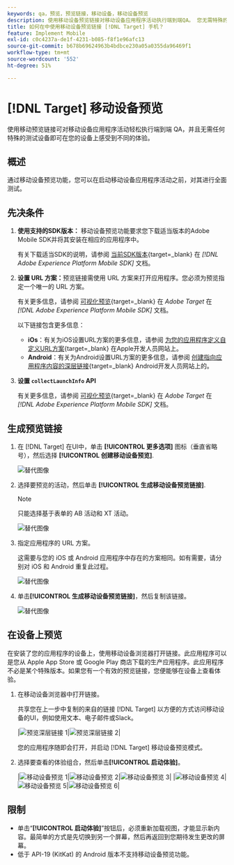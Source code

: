 ```yaml
---
keywords: qa，预览，预览链接，移动设备，移动设备预览
description: 使用移动设备预览链接对移动设备应用程序活动执行端到端QA。 您无需特殊的测试设备即可注册不同的体验。
title: 如何在中使用移动设备预览链接 [!DNL Target] 手机？
feature: Implement Mobile
exl-id: c0c4237a-de1f-4231-b085-f8f1e96afc13
source-git-commit: b678b69624963b4bdbce230a05a0355da96469f1
workflow-type: tm+mt
source-wordcount: '552'
ht-degree: 51%

---
```


# [!DNL Target] 移动设备预览

使用移动预览链接可对移动设备应用程序活动轻松执行端到端 QA，并且无需任何特殊的测试设备即可在您的设备上感受到不同的体验。

## 概述

通过移动设备预览功能，您可以在启动移动设备应用程序活动之前，对其进行全面测试。

## 先决条件

1. **使用支持的SDK版本：** 移动设备预览功能要求您下载适当版本的Adobe Mobile SDK并将其安装在相应的应用程序中。

   有关下载适当SDK的说明，请参阅 [当前SDK版本](https://developer.adobe.com/client-sdks/documentation/current-sdk-versions/){target=_blank} 在 *[!DNL Adobe Experience Platform Mobile SDK]* 文档。

1. **设置 URL 方案：**&#x200B;预览链接需使用 URL 方案来打开应用程序。您必须为预览指定一个唯一的 URL 方案。

   有关更多信息，请参阅 [可视化预览](https://developer.adobe.com/client-sdks/documentation/adobe-target/#visual-preview){target=_blank} 在 *Adobe Target* 在 *[!DNL Adobe Experience Platform Mobile SDK]* 文档。

   以下链接包含更多信息：

   * **iOs**：有关为iOS设置URL方案的更多信息，请参阅 [为您的应用程序定义自定义URL方案](https://developer.apple.com/documentation/xcode/defining-a-custom-url-scheme-for-your-app){target=_blank} 在Apple开发人员网站上。
   * **Android**：有关为Android设置URL方案的更多信息，请参阅 [创建指向应用程序内容的深层链接](https://developer.android.com/training/app-links/deep-linking){target=_blank} Android开发人员网站上的。

1. **设置 `collectLaunchInfo` API**

   有关更多信息，请参阅 [可视化预览](https://developer.adobe.com/client-sdks/documentation/adobe-target/#visual-preview){target=_blank} 在 *Adobe Target* 在 *[!DNL Adobe Experience Platform Mobile SDK]* 文档。

## 生成预览链接

1. 在 [!DNL Target] 在UI中，单击 **[!UICONTROL 更多选项]** 图标（垂直省略号），然后选择 **[!UICONTROL 创建移动设备预览]**.

   ![替代图像](assets/mobile-preview-create.png)

1. 选择要预览的活动，然后单击 **[!UICONTROL 生成移动设备预览链接]**.

   >[!NOTE]
   >
   >只能选择基于表单的 AB 活动和 XT 活动。

   ![替代图像](assets/mobile-preview-select-activities.png)

1. 指定应用程序的 URL 方案。

   这需要与您的 iOS 或 Android 应用程序中存在的方案相同。如有需要，请分别对 iOS 和 Android 重复此过程。

   ![替代图像](assets/mobile-preview-enter-url-scheme.png)

1. 单击&#x200B;**[!UICONTROL 生成移动设备预览链接]**，然后复制该链接。

   ![替代图像](assets/mobile-preview-generate-and-copy.png)

## 在设备上预览

在安装了您的应用程序的设备上，使用移动设备浏览器打开链接。此应用程序可以是您从 Apple App Store 或 Google Play 商店下载的生产应用程序。此应用程序不必是某个特殊版本。如果您有一个有效的预览链接，您便能够在设备上查看体验。

1. 在移动设备浏览器中打开链接。

   共享您在上一步中复制的来自的链接 [!DNL Target] 以方便的方式访问移动设备的UI，例如使用文本、电子邮件或Slack。

   |![预览深层链接 1](assets/mobile-preview-open-deeplink.png)|![预览深层链接 2](assets/mobile-preview-open-app.png)|

   您的应用程序随即会打开，并启动 [!DNL Target] 移动设备预览模式。

1. 选择要查看的体验组合，然后单击&#x200B;**[!UICONTROL 启动体验]**。

   |![移动设备预览 1](assets/mobile-preview-experience-selection-1.png)|![移动设备预览 2](assets/mobile-preview-experience-result-1-france.png)|![移动设备预览 3](assets/mobile-preview-experience-result-1-shipfree.png)|
|![移动设备预览 4](assets/mobile-preview-experience-selection-2.png)|![移动设备预览 5](assets/mobile-preview-experience-result-2-aus.png)|![移动设备预览 6](assets/mobile-preview-experience-result-2-10off.png)|

## 限制

* 单击“**[!UICONTROL 启动体验]**”按钮后，必须重新加载视图，才能显示新内容。最简单的方式是先切换到另一个屏幕，然后再返回到您期待发生更改的屏幕。
* 低于 API-19 (KitKat) 的 Android 版本不支持移动设备预览功能。
